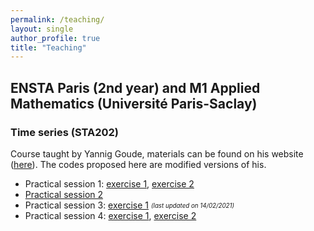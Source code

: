 ```yaml
---
permalink: /teaching/
layout: single
author_profile: true
title: "Teaching"
---
```


## ENSTA Paris (2nd year) and M1 Applied Mathematics (Université Paris-Saclay)

### Time series (STA202)

Course taught by Yannig Goude, materials can be found on his website ([here](https://www.imo.universite-paris-saclay.fr/~goude/teaching.html)). The codes proposed here are modified versions of his.

- Practical session 1: [exercise 1](http://mzaffran.github.io/assets/files/STA202/TP1/Exercise_1.R), [exercise 2](http://mzaffran.github.io/assets/files/STA202/TP1/Exercise_2.R)
- [Practical session 2](http://mzaffran.github.io/assets/files/STA202/TP2/PS2_correction.R)
- Practical session 3: [exercise 1](http://mzaffran.github.io/assets/files/STA202/TP3/Exercise_1.R) <sub><sup>*(last updated on 14/02/2021)*</sup></sub>
- Practical session 4: [exercise 1](https://drive.google.com/file/d/1VHq2KDBVVPsfltiEk4Ql3zFYE9snQsUU/view?usp=sharing), [exercise 2](http://mzaffran.github.io/assets/files/STA202/TP4/Exercise_2.R)
